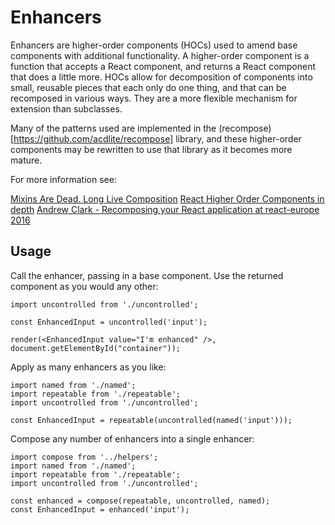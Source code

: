 # Enhancers

Enhancers are higher-order components (HOCs) used to amend base components with additional functionality. A higher-order component is a function that accepts a React component, and returns a React component that does a little more. HOCs allow for decomposition of components into small, reusable pieces that each only do one thing, and that can be recomposed in various ways. They are a more flexible mechanism for extension than subclasses.

Many of the patterns used are implemented in the (recompose)[https://github.com/acdlite/recompose] library, and these higher-order components may be rewritten to use that library as it becomes more mature.

For more information see:

[Mixins Are Dead. Long Live Composition](https://medium.com/@dan_abramov/mixins-are-dead-long-live-higher-order-components-94a0d2f9e750)
[React Higher Order Components in depth](https://medium.com/@franleplant/react-higher-order-components-in-depth-cf9032ee6c3e)
[Andrew Clark - Recomposing your React application at react-europe 2016](https://www.youtube.com/watch?v=zD_judE-bXk)

## Usage

Call the enhancer, passing in a base component. Use the returned component as you would any other:

```
import uncontrolled from './uncontrolled';

const EnhancedInput = uncontrolled('input');

render(<EnhancedInput value="I'm enhanced" />, document.getElementById("container"));
```

Apply as many enhancers as you like:

```
import named from './named';
import repeatable from './repeatable';
import uncontrolled from './uncontrolled';

const EnhancedInput = repeatable(uncontrolled(named('input')));
```

Compose any number of enhancers into a single enhancer:

```
import compose from '../helpers';
import named from './named';
import repeatable from './repeatable';
import uncontrolled from './uncontrolled';

const enhanced = compose(repeatable, uncontrolled, named);
const EnhancedInput = enhanced('input');
```
